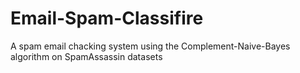 # Email-Spam-Classifire
A spam email  chacking system using the Complement-Naive-Bayes algorithm on SpamAssassin datasets
